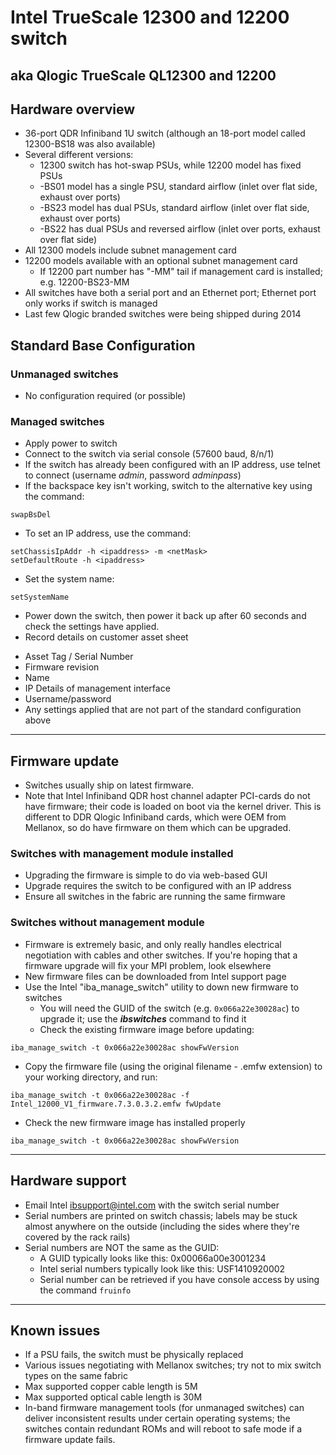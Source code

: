 # Intel TrueScale 12300 and 12200 switch 
## aka Qlogic TrueScale QL12300 and 12200

## Hardware overview
* 36-port QDR Infiniband 1U switch (although an 18-port model called 12300-BS18 was also available)
* Several different versions:
  * 12300 switch has hot-swap PSUs, while 12200 model has fixed PSUs
  * -BS01 model has a single PSU, standard airflow (inlet over flat side, exhaust over ports)
  * -BS23 model has dual PSUs, standard airflow (inlet over flat side, exhaust over ports)
  * -BS22 has dual PSUs and reversed airflow (inlet over ports, exhaust over flat side)
* All 12300 models include subnet management card 
* 12200 models available with an optional subnet management card 
  * If 12200 part number has "-MM" tail if management card is installed; e.g. 12200-BS23-MM
* All switches have both a serial port and an Ethernet port; Ethernet port only works if switch is managed
* Last few Qlogic branded switches were being shipped during 2014

## Standard Base Configuration

### Unmanaged switches
* No configuration required (or possible)

### Managed switches
* Apply power to switch
* Connect to the switch via serial console  (57600 baud, 8/n/1)
* If the switch has already been configured with an IP address, use telnet to connect (username *admin*, password *adminpass*)
* If the backspace key isn't working, switch to the alternative key using the command:
```
swapBsDel
```
* To set an IP address, use the command:
```
setChassisIpAddr -h <ipaddress> -m <netMask>
setDefaultRoute -h <ipaddress>

```
* Set the system name:
```
setSystemName
```
* Power down the switch, then power it back up after 60 seconds and check the settings have applied.
* Record details on customer asset sheet
 - Asset Tag / Serial Number
 - Firmware revision
 - Name
 - IP Details of management interface
 - Username/password
 - Any settings applied that are not part of the standard configuration above

***

## Firmware update
* Switches usually ship on latest firmware. 
* Note that Intel Infiniband QDR host channel adapter PCI-cards do not have firmware; their code is loaded on boot via the kernel driver. This is different to DDR Qlogic Infiniband cards, which were OEM from Mellanox, so do have firmware on them which can be upgraded. 

### Switches with management module installed
* Upgrading the firmware is simple to do via web-based GUI
* Upgrade requires the switch to be configured with an IP address
* Ensure all switches in the fabric are running the same firmware

### Switches without management module
* Firmware is extremely basic, and only really handles electrical negotiation with cables and other switches. If you're hoping that a firmware upgrade will fix your MPI problem, look elsewhere
* New firmware files can be downloaded from Intel support page
* Use the Intel "iba_manage_switch" utility to down new firmware to switches
   * You will need the GUID of the switch (e.g. `0x066a22e30028ac`) to upgrade it; use the ***ibswitches*** command to find it
   * Check the existing firmware image before updating:
```
iba_manage_switch -t 0x066a22e30028ac showFwVersion
```
   * Copy the firmware file (using the original filename - .emfw extension) to your working directory, and run:
```
iba_manage_switch -t 0x066a22e30028ac -f Intel_12000_V1_firmware.7.3.0.3.2.emfw fwUpdate
```
   * Check the new firmware image has installed properly 
```
iba_manage_switch -t 0x066a22e30028ac showFwVersion
```

***
## Hardware support
* Email Intel ibsupport@intel.com with the switch serial number
* Serial numbers are printed on switch chassis; labels may be stuck almost anywhere on the outside (including the sides where they're covered by the rack rails)
* Serial numbers are NOT the same as the GUID:
   * A GUID typically looks like this: 0x00066a00e3001234
   * Intel serial numbers typically look like this: USF1410920002
   * Serial number can be retrieved if you have console access by using the command `fruinfo`

***
## Known issues
* If a PSU fails, the switch must be physically replaced
* Various issues negotiating with Mellanox switches; try not to mix switch types on the same fabric
* Max supported copper cable length is 5M
* Max supported optical cable length is 30M
* In-band firmware management tools (for unmanaged switches) can deliver inconsistent results under certain operating systems; the switches contain redundant ROMs and will reboot to safe mode if a firmware update fails. 